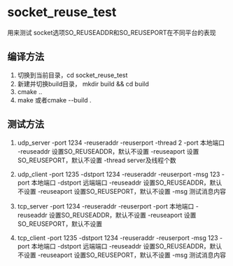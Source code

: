 # socket_reuse_test
用来测试 socket选项SO_REUSEADDR和SO_REUSEPORT在不同平台的表现

## 编译方法
1. 切换到当前目录，cd socket_reuse_test
2. 新建并切换build目录， mkdir build && cd build
3. cmake ..
4. make 或者cmake --build .

## 测试方法
1. udp_server -port 1234 -reuseraddr -reuserport -thread 2
-port 本地端口
-reuseaddr 设置SO_REUSEADDR，默认不设置
-reuseaport 设置SO_REUSEPORT，默认不设置
-thread server及线程个数

2. udp_client -port 1235 -dstport 1234 -reuseraddr -reuserport -msg 123
-port 本地端口
-dstport 远端端口
-reuseaddr 设置SO_REUSEADDR，默认不设置
-reuseaport 设置SO_REUSEPORT，默认不设置
-msg 测试消息内容

3. tcp_server -port 1234 -reuseraddr -reuserport
-port 本地端口
-reuseaddr 设置SO_REUSEADDR，默认不设置
-reuseaport 设置SO_REUSEPORT，默认不设置

4. tcp_client -port 1235 -dstport 1234 -reuseraddr -reuserport -msg 123
-port 本地端口
-dstport 远端端口
-reuseaddr 设置SO_REUSEADDR，默认不设置
-reuseaport 设置SO_REUSEPORT，默认不设置
-msg 测试消息内容
